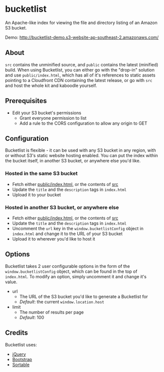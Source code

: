bucketlist
==========

An Apache-like index for viewing the file and directory listing of an Amazon S3 bucket.

Demo: http://bucketlist-demo.s3-website-ap-southeast-2.amazonaws.com/

## About
``src`` contains the unminified source, and ``public`` contains the
latest (minified) build. When using Bucketlist, you can either go with
the "drop-in" solution and use ``public/index.html``, which has all of
it's references to static assets pointing to a Cloudfront CDN containing
the latest release, or go with ``src`` and host the whole kit and
kaboodle yourself.

## Prerequisites
* Edit your S3 bucket's permissions
  * Grant everyone permission to list
  * Add a rule to the CORS configuration to allow any origin to GET

## Configuration
Bucketlist is flexible - it can be used with any S3 bucket in any region,
with or without S3's static website hosting enabled. You can put the index
within the bucket itself, in another S3 bucket, or anywhere else you'd like.

### Hosted in the same S3 bucket
* Fetch either [public/index.html](https://github.com/PatrickStankard/bucketlist/blob/master/public/index.html),
  or the contents of [src](https://github.com/PatrickStankard/bucketlist/blob/master/src)
* Update the ``title`` and the ``description`` tags in ``index.html``
* Upload it to your bucket

### Hosted in another S3 bucket, or anywhere else
* Fetch either [public/index.html](https://github.com/PatrickStankard/bucketlist/blob/master/public/index.html),
  or the contents of [src](https://github.com/PatrickStankard/bucketlist/blob/master/src)
* Update the ``title`` and the ``description`` tags in ``index.html``
* Uncomment the ``url`` key in the ``window.bucketlistConfig`` object
  in ``index.html`` and change it to the URL of your S3 bucket
* Upload it to wherever you'd like to host it

## Options
Bucketlist takes 2 user configurable options in the form of the
``window.bucketlistConfig`` object, which can be found in the top of
``index.html``. To modify an option, simply uncomment it and change
it's value.

* url
  * The URL of the S3 bucket you'd like to generate a
    Bucketlist for
  * _Default_: the current ``window.location.host``
* limit
  * The number of results per page
  * _Default_: 100

## Credits
Bucketlist uses:
* [jQuery](https://github.com/jquery/jquery)
* [Bootstrap](https://github.com/twbs/bootstrap)
* [Sortable](https://github.com/HubSpot/sortable)
